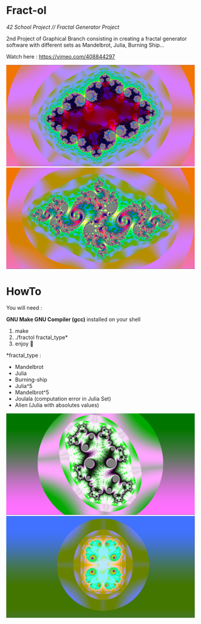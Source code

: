 # Fract-ol
*42 School Project // Fractal Generator Project*

2nd Project of Graphical Branch consisting in creating a fractal generator software with different sets as Mandelbrot, Julia, Burning Ship...

Watch here : https://vimeo.com/408844297

![illu00](/img/4.png)
![illu01](/img/1.png)

# HowTo

You will need :

   **GNU Make GNU Compiler (gcc)** installed on your shell  
    
1. make
2. ./fractol fractal_type* 
3. enjoy :rocket:



*fractal_type :  
 * Mandelbrot
 * Julia
 * Burning-ship
 * Julia^5
 * Mandelbrot^5
 * Joulala (computation error in Julia Set)
 * Alien (Julia with absolutes values) 

![illu02](/img/2.png)
![illu03](/img/3.png)
